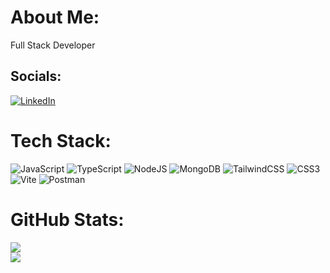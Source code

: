 #  About Me:
Full Stack Developer


##  Socials:
[![LinkedIn](https://img.shields.io/badge/LinkedIn-%230077B5.svg?logo=linkedin&logoColor=white)](https://linkedin.com/in/vitorbelluzzo) 

#  Tech Stack:
![JavaScript](https://img.shields.io/badge/javascript-%23323330.svg?style=for-the-badge&logo=javascript&logoColor=%23F7DF1E) ![TypeScript](https://img.shields.io/badge/typescript-%23007ACC.svg?style=for-the-badge&logo=typescript&logoColor=white) ![NodeJS](https://img.shields.io/badge/node.js-6DA55F?style=for-the-badge&logo=node.js&logoColor=white) ![MongoDB](https://img.shields.io/badge/MongoDB-%234ea94b.svg?style=for-the-badge&logo=mongodb&logoColor=white) ![TailwindCSS](https://img.shields.io/badge/tailwindcss-%2338B2AC.svg?style=for-the-badge&logo=tailwind-css&logoColor=white) ![CSS3](https://img.shields.io/badge/css3-%231572B6.svg?style=for-the-badge&logo=css3&logoColor=white) ![Vite](https://img.shields.io/badge/vite-%23646CFF.svg?style=for-the-badge&logo=vite&logoColor=white) ![Postman](https://img.shields.io/badge/Postman-FF6C37?style=for-the-badge&logo=postman&logoColor=white)
#  GitHub Stats:
![](https://github-readme-streak-stats.herokuapp.com/?user=vitorbelluzzo&theme=merko&hide_border=false)<br/>
![](https://github-readme-stats.vercel.app/api/top-langs/?username=vitorbelluzzo&theme=merko&hide_border=false&include_all_commits=true&count_private=true&layout=compact)


